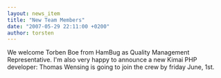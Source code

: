 ```yaml
---
layout: news_item
title: "New Team Members"
date: "2007-05-29 22:11:00 +0200"
author: torsten
---
```


We welcome Torben Boe from HamBug as Quality Management Representative.
I'm also very happy to announce a new Kimai PHP developer: Thomas Wensing is going to join the crew by friday June, 1st.